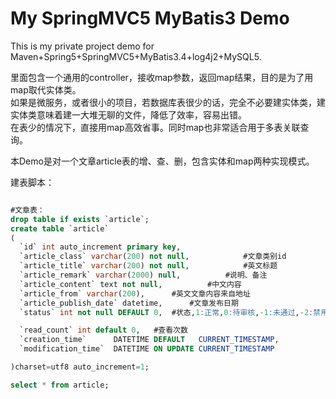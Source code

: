# My SpringMVC5 MyBatis3 Demo
This is my private project demo for Maven+Spring5+SpringMVC5+MyBatis3.4+log4j2+MySQL5.  

里面包含一个通用的controller，接收map参数，返回map结果，目的是为了用map取代实体类。  
如果是微服务，或者很小的项目，若数据库表很少的话，完全不必要建实体类，建实体类意味着建一大堆无聊的文件，降低了效率，容易出错。  
在表少的情况下，直接用map高效省事。同时map也非常适合用于多表关联查询。  

本Demo是对一个文章article表的增、查、删，包含实体和map两种实现模式。  

建表脚本：  
```sql

#文章表：
drop table if exists `article`;
create table `article`
(
  `id` int auto_increment primary key,
  `article_class` varchar(200) not null,			#文章类别id
  `article_title` varchar(200) not null,			#英文标题
  `article_remark` varchar(2000) null,			#说明、备注
  `article_content` text not null,			#中文内容
  `article_from` varchar(200),		#英文文章内容来自地址
  `article_publish_date` datetime,		#文章发布日期
  `status` int not null DEFAULT 0,	#状态,1:正常,0:待审核,-1:未通过,-2:禁用

  `read_count` int default 0,	#查看次数
  `creation_time`      DATETIME DEFAULT   CURRENT_TIMESTAMP,
  `modification_time`  DATETIME ON UPDATE CURRENT_TIMESTAMP

)charset=utf8 auto_increment=1;

select * from article;
```










